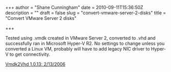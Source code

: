 +++
author = "Shane Cunningham"
date = 2010-09-11T15:36:50Z
description = ""
draft = false
slug = "convert-vmware-server-2-disks"
title = "Convert VMware Server 2 disks"

+++


Tested using .vmdk created in VMware Server 2, converted to .vhd and successfully ran in Microsoft Hyper-V R2. No settings to change unless you converted a Linux VM, probably will have to add legacy NIC driver to Hyper-V to get connectivity.

<a href="http://vmtoolkit.com/blogs/announcements/archive/2006/11/20/vmdk-to-vhd-converter-available.aspx" target="_blank">Vmdk2Vhd 1.0.13: 2/13/2006</a>